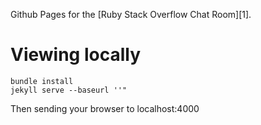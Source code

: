 Github Pages for the [Ruby Stack Overflow Chat Room][1].

# Viewing locally

    bundle install
    jekyll serve --baseurl ''"

Then sending your browser to localhost:4000
